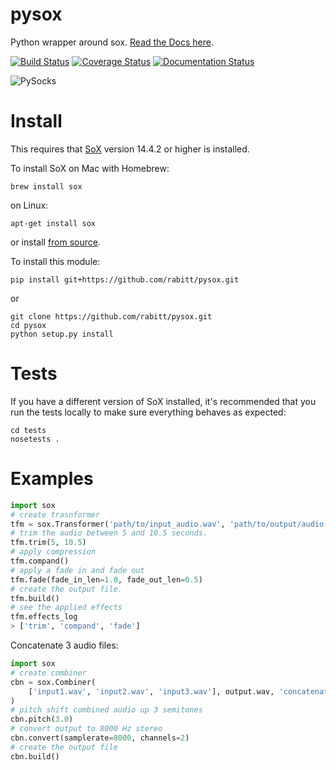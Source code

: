 # pysox
Python wrapper around sox. [Read the Docs here](http://pysox.readthedocs.org).

[![Build Status](https://travis-ci.org/rabitt/pysox.svg?branch=master)](https://travis-ci.org/rabitt/pysox)
[![Coverage Status](https://coveralls.io/repos/github/rabitt/pysox/badge.svg?branch=master)](https://coveralls.io/github/rabitt/pysox?branch=master)
[![Documentation Status](https://readthedocs.org/projects/resampy/badge/?version=latest)](http://pysox.readthedocs.io/en/latest/?badge=latest)

![PySocks](https://s-media-cache-ak0.pinimg.com/736x/62/6f/bc/626fbcae9618eccee1c4c7c947bf9d94.jpg)


# Install

This requires that [SoX](http://sox.sourceforge.net/) version 14.4.2 or higher is installed.

To install SoX on Mac with Homebrew:

```brew install sox```

on Linux:

```apt-get install sox```

or install [from source](https://sourceforge.net/projects/sox/files/sox/).



To install this module:

```pip install git+https://github.com/rabitt/pysox.git```

or

```
git clone https://github.com/rabitt/pysox.git
cd pysox
python setup.py install
```


# Tests

If you have a different version of SoX installed, it's recommended that you run
the tests locally to make sure everything behaves as expected:

```
cd tests
nosetests .
```

# Examples

```python
import sox
# create trasnformer
tfm = sox.Transformer('path/to/input_audio.wav', 'path/to/output/audio.aiff')
# trim the audio between 5 and 10.5 seconds.
tfm.trim(5, 10.5)
# apply compression
tfm.compand()
# apply a fade in and fade out
tfm.fade(fade_in_len=1.0, fade_out_len=0.5)
# create the output file.
tfm.build()
# see the applied effects
tfm.effects_log
> ['trim', 'compand', 'fade']

```

Concatenate 3 audio files:
```python
import sox
# create combiner
cbn = sox.Combiner(
    ['input1.wav', 'input2.wav', 'input3.wav'], output.wav, 'concatenate'
)
# pitch shift combined audio up 3 semitones
cbn.pitch(3.0)
# convert output to 8000 Hz stereo
cbn.convert(samplerate=8000, channels=2)
# create the output file
cbn.build()

```
